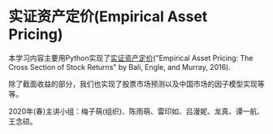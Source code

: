 # 实证资产定价(Empirical Asset Pricing)

本学习内容主要用Python实现了[实证资产定价](https://item.jd.com/12616137.html)("Empirical Asset Pricing: The Cross Section of Stock Returns" by Bali, Engle, and Murray, 2016).

除了截面收益的部分，我们也实现了股票市场预测以及中国市场的因子模型实现等等。

2020年(春)主讲小组：梅子萌(组织)、陈雨萌、雷印如、吕漫妮、龙真、谭一航、王念硕。

